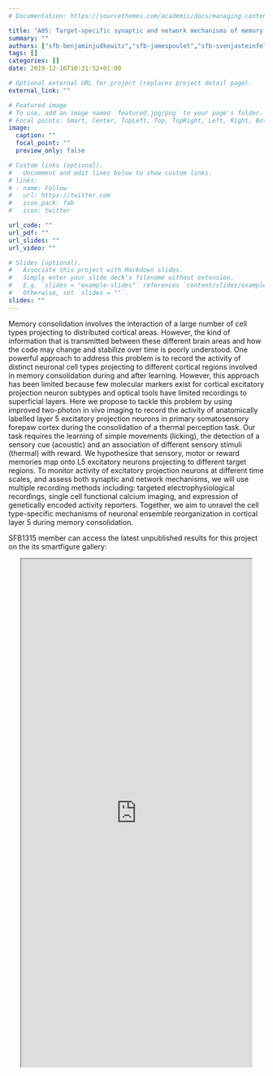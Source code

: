 ```yaml
---
# Documentation: https://sourcethemes.com/academic/docs/managing-content/

title: "A05: Target-specific synaptic and network mechanisms of memory consolidation"
summary: ""
authors: ["sfb-benjaminjudkewitz","sfb-jamespoulet","sfb-svenjasteinfelder","sfb-annapooraniudhayachandran","sfb-mikkelvestergaard","sfb-clarissawhitmire","sfb-tobiasleva","sfb-Ricardoparicio","sfb-ianerikstewart","sfb-carolineberlage"]
tags: []
categories: []
date: 2019-12-16T10:31:52+01:00

# Optional external URL for project (replaces project detail page).
external_link: ""

# Featured image
# To use, add an image named `featured.jpg/png` to your page's folder.
# Focal points: Smart, Center, TopLeft, Top, TopRight, Left, Right, BottomLeft, Bottom, BottomRight.
image:
  caption: ""
  focal_point: ""
  preview_only: false

# Custom links (optional).
#   Uncomment and edit lines below to show custom links.
# links:
# - name: Follow
#   url: https://twitter.com
#   icon_pack: fab
#   icon: twitter

url_code: ""
url_pdf: ""
url_slides: ""
url_video: ""

# Slides (optional).
#   Associate this project with Markdown slides.
#   Simply enter your slide deck's filename without extension.
#   E.g. `slides = "example-slides"` references `content/slides/example-slides.md`.
#   Otherwise, set `slides = ""`.
slides: ""
---
```

<DIV class="article-container" markdown="1">
<DIV class="article-style" markdown="1">
  
Memory consolidation involves the interaction of a large number of cell types projecting to distributed cortical areas. However, the kind of information that is transmitted between these different brain areas and how the code may change and stabilize over time is poorly understood. One powerful approach to address this problem is to record the activity of distinct neuronal cell types projecting to different cortical regions involved in memory consolidation during and after learning. However, this approach has been limited because few molecular markers exist for cortical excitatory projection neuron subtypes and optical tools have limited recordings to superficial layers. Here we propose to tackle this problem by using improved two-photon in vivo imaging to record the activity of anatomically labelled layer 5 excitatory projection neurons in primary somatosensory forepaw cortex during the consolidation of a thermal perception task. Our task requires the learning of simple movements (licking), the detection of a sensory cue (acoustic) and an association of different sensory stimuli (thermal) with reward. We hypothesize that sensory, motor or reward memories map onto L5 excitatory neurons projecting to different target regions. To monitor activity of excitatory projection neurons at different time scales, and assess both synaptic and network mechanisms, we will use multiple recording methods including: targeted electrophysiological recordings, single cell functional calcium imaging, and expression of genetically encoded activity reporters. Together, we aim to unravel the cell type-specific mechanisms of neuronal ensemble reorganization in cortical layer 5 during memory consolidation.

SFB1315 member can access the latest unpublished results for this project on the its smartfigure gallery: 
</DIV>
</DIV>

<center>
<iframe src ="https://sdash.sourcedata.io/dashboard?search=project:A05" height=1000px width=90% ></iframe>
</center>
